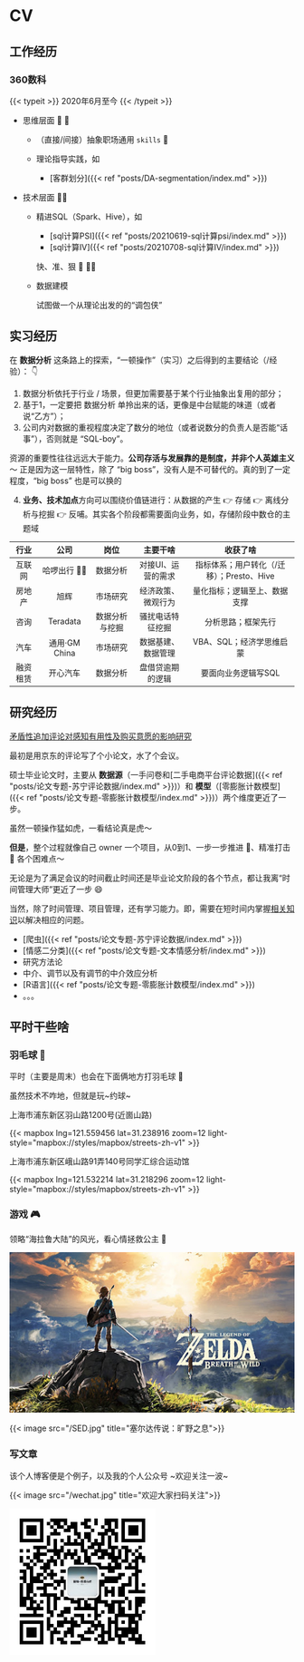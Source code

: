 # CV


## 工作经历

### 360数科

{{< typeit >}}
2020年6月至今
{{< /typeit >}}

* 思维层面 🤔 :dizzy:

  * （直接/间接）抽象职场通用 `skills` :person_fencing:

  * 理论指导实践，如

    * [客群划分]({{< ref "posts/DA-segmentation/index.md" >}})

* 技术层面 :man_technologist: 

  * 精进SQL（Spark、Hive），如

    * [sql计算PSI]({{< ref "posts/20210619-sql计算psi/index.md" >}})
    * [sql计算IV]({{< ref "posts/20210708-sql计算IV/index.md" >}})

    快、准、狠 🏃 :running_man:

  * 数据建模

    试图做一个从理论出发的的“调包侠”


## 实习经历

在 **数据分析** 这条路上的探索，“一顿操作”（实习）之后得到的主要结论（/经验）： 👇

1. 数据分析依托于行业 / 场景，但更加需要基于某个行业抽象出复用的部分；
2. 基于1，一定要把 数据分析 单拎出来的话，更像是中台赋能的味道（或者说“乙方”）；
3. 公司内对数据的重视程度决定了数分的地位（或者说数分的负责人是否能“话事”），否则就是 “SQL-boy”。

  资源的重要性往往远远大于能力。**公司存活与发展靠的是制度，并非个人英雄主义**～ 正是因为这一层特性，除了 “big boss”，没有人是不可替代的。真的到了一定程度，“big boss” 也是可以换的

4. **业务、技术加点**方向可以围绕价值链进行：从数据的产生 👉 存储 👉 离线分析与挖掘 👉 反哺。其实各个阶段都需要面向业务，如，存储阶段中数仓的主题域


|行业|公司|岗位|主要干啥|收获了啥|
|:-:|:-:|:--:|:-:|:-----:|
|互联网|哈啰出行 🚴‍♀️|数据分析|对接UI、运营的需求|指标体系；用户转化（/迁移）；Presto、Hive|
|房地产|旭辉|市场研究|经济政策、微观行为|量化指标；逻辑至上、数据支撑|
|咨询|Teradata|数据分析与挖掘|骚扰电话特征挖掘|分析思路；框架先行|
|汽车|通用·GM China|市场研究|数据基建、数据管理|VBA、SQL；经济学思维启蒙|
|融资租赁|开心汽车|数据分析|盘借贷逾期的逻辑|要面向业务逻辑写SQL|

  

## 研究经历

[矛盾性追加评论对感知有用性及购买意愿的影响研究](https://kns.cnki.net/kcms/detail/detail.aspx?dbcode=CMFD&dbname=CMFD202002&filename=1020636199.nh&uniplatform=NZKPT&v=YSJozU68nFss6GZY%25mmd2BwcIobF51Yt%25mmd2BCwU02NJUWxYgeRqS67u6Ic0JEh%25mmd2FgYYrCyGi3)

最初是用京东的评论写了个小论文，水了个会议。 

硕士毕业论文时，主要从 **数据源**（一手问卷和[二手电商平台评论数据]({{< ref "posts/论文专题-苏宁评论数据/index.md" >}})）和 **模型**（[零膨胀计数模型]({{< ref "posts/论文专题-零膨胀计数模型/index.md" >}})）两个维度更近了一步。

虽然一顿操作猛如虎，一看结论真是虎～ 

**但是**，整个过程就像自己 owner 一个项目，从0到1、一步一步推进 💃、精准打击 👊 各个困难点～

无论是为了满足会议的时间截止时间还是毕业论文阶段的各个节点，都让我离“时间管理大师”更近了一步 😄

当然，除了时间管理、项目管理，还有学习能力。即，需要在短时间内掌握[相关知识](https://mp.weixin.qq.com/mp/appmsgalbum?__biz=MzU1Mzc0MTEzMA==&action=getalbum&album_id=1348213504112803840&scene=173&from_msgid=2247483879&from_itemidx=1&count=3&nolastread=1#wechat_redirect)以解决相应的问题。

* [爬虫]({{< ref "posts/论文专题-苏宁评论数据/index.md" >}})
* [情感二分类]({{< ref "posts/论文专题-文本情感分析/index.md" >}})
* 研究方法论
* 中介、调节以及有调节的中介效应分析
* [R语言]({{< ref "posts/论文专题-零膨胀计数模型/index.md" >}})
* 。。。






## 平时干些啥

### 羽毛球 🏸️

平时（主要是周末）也会在下面俩地方打羽毛球 🏸  

虽然技术不咋地，但就是玩~约球~

<i class="fas fa-map-marker-alt"></i> 上海市浦东新区羽山路1200号(近崮山路)

{{< mapbox lng=121.559456 lat=31.238916 zoom=12 light-style="mapbox://styles/mapbox/streets-zh-v1" >}}



<i class="fas fa-map-marker-alt"></i> 上海市浦东新区峨山路91弄140号同学汇综合运动馆


{{< mapbox lng=121.532214 lat=31.218296 zoom=12 light-style="mapbox://styles/mapbox/streets-zh-v1" >}}

### 游戏 🎮

领略“海拉鲁大陆”的风光，看心情拯救公主 👸

![塞尔达传说：旷野之息](SED.jpg)

{{< image src="/SED.jpg" title="塞尔达传说：旷野之息">}}


### 写文章

该个人博客便是个例子，以及我的个人公众号 ~欢迎关注一波~

{{< image src="/wechat.jpg" title="欢迎大家扫码关注">}}

![欢迎大家扫码关注](wechat.jpg)





<head> 
    <script defer src="https://use.fontawesome.com/releases/v5.0.13/js/all.js"></script> 
    <script defer src="https://use.fontawesome.com/releases/v5.0.13/js/v4-shims.js"></script> 
</head> 
<link rel="stylesheet" href="https://use.fontawesome.com/releases/v5.0.13/css/all.css">

